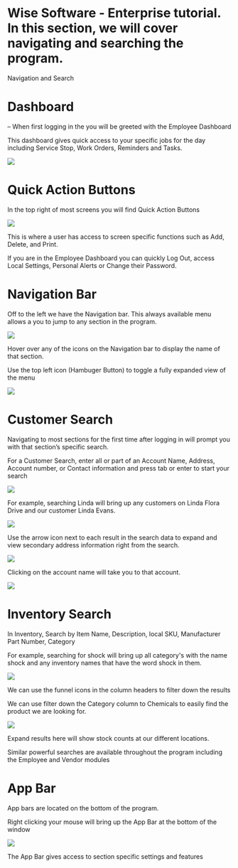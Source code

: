# Wise Software - Enterprise tutorial. In this section, we will cover navigating and searching the program.

Navigation and Search

# Dashboard

– When first logging in the you will be greeted with the Employee Dashboard

This dashboard gives quick access to your specific jobs for the day including Service Stop, Work Orders, Reminders and Tasks.

![](https://cdn.realsgii2.dev/wise-software-docs/image_1.f5f50bdf.png)

# Quick Action Buttons

In the top right of most screens you will find Quick Action Buttons

![](https://cdn.realsgii2.dev/wise-software-docs/image_2.7ee4c60a.png)

This is where a user has access to screen specific functions such as Add, Delete, and Print.

If you are in the Employee Dashboard you can quickly Log Out, access Local Settings, Personal Alerts or Change their Password.

# Navigation Bar

Off to the left we have the Navigation bar. This always available menu allows a you to jump to any section in the program.

![](https://cdn.realsgii2.dev/wise-software-docs/image_3.dc5c4c19.png)

Hover over any of the icons on the Navigation bar to display the name of that section.

Use the top left icon (Hambuger Button) to toggle a fully expanded view of the menu

![](https://cdn.realsgii2.dev/wise-software-docs/image_4.df965977.png)

# Customer Search

Navigating to most sections for the first time after logging in will prompt you with that section’s specific search.

For a Customer Search, enter all or part of an Account Name, Address, Account number, or Contact information and press tab or enter to start your search

![](https://cdn.realsgii2.dev/wise-software-docs/image_5.36364080.png)

For example, searching Linda will bring up any customers on Linda Flora Drive and our customer Linda Evans.

![](https://cdn.realsgii2.dev/wise-software-docs/image_6.b7649edb.png)

Use the arrow icon next to each result in the search data to expand and view secondary address information right from the search.

![](https://cdn.realsgii2.dev/wise-software-docs/image_7.3f41604b.png)

Clicking on the account name will take you to that account.

![](https://cdn.realsgii2.dev/wise-software-docs/image_8.ed4b1231.png)

# Inventory Search

In Inventory, Search by Item Name, Description, local SKU, Manufacturer Part Number, Category

For example, searching for shock will bring up all category's with the name shock and any inventory names that have the word shock in them.

![](https://cdn.realsgii2.dev/wise-software-docs/image_9.40d2070d.png)

We can use the funnel icons in the column headers to filter down the results

We can use filter down the Category column to Chemicals to easily find the product we are looking for.

![](https://cdn.realsgii2.dev/wise-software-docs/image_10.0c54278f.png)

Expand results here will show stock counts at our different locations.

Similar powerful searches are available throughout the program including the Employee and Vendor modules

# App Bar

App bars are located on the bottom of the program.

Right clicking your mouse will bring up the App Bar at the bottom of the window

![](https://cdn.realsgii2.dev/wise-software-docs/image_11.9e3b874f.png)

The App Bar gives access to section specific settings and features
